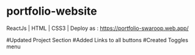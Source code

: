 # portfolio-website
ReactJs | HTML | CSS3 | Deploy as : https://portfolio-swaroop.web.app/

#Updated Project Section
#Added Links to all buttons
#Created Toggles menu
